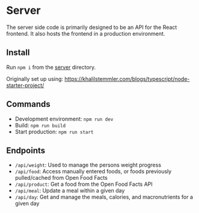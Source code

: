 # Server

The server side code is primarily designed to be an API for the React frontend. It also hosts the frontend in a production environment.

## Install

Run `npm i` from the [server](/server) directory.

Originally set up using: <https://khalilstemmler.com/blogs/typescript/node-starter-project/>

## Commands

* Development environment: `npm run dev`
* Build: `npm run build`
* Start production: `npm run start`

## Endpoints

* `/api/weight`: Used to manage the persons weight progress
* `/api/food`: Access manually entered foods, or foods previously pulled/cached from Open Food Facts
* `/api/product`: Get a food from the Open Food Facts API
* `/api/meal`: Update a meal within a given day
* `/api/day`: Get and manage the meals, calories, and macronutrients for a given day



